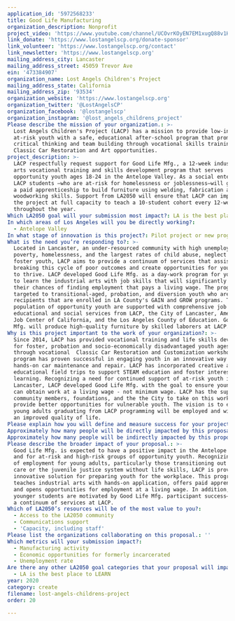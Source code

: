 ```yaml
---
application_id: '5972568233'
title: Good Life Manufacturing
organization_description: Nonprofit
project_video: 'https://www.youtube.com/channel/UCOvrKOyEN7EM1xugQ88v1HQ'
link_donate: 'https://www.lostangelscp.org/donate-sponsor'
link_volunteer: 'https://www.lostangelscp.org/contact'
link_newsletter: 'https://www.lostangelscp.org'
mailing_address_city: Lancaster
mailing_address_street: 45059 Trevor Ave
ein: '473384907'
organization_name: Lost Angels Children's Project
mailing_address_state: California
mailing_address_zip: '93534'
organization_website: 'https://www.lostangelscp.org'
organization_twitter: '@LostAngelsCP'
organization_facebook: '@lostangelscp'
organization_instagram: '@lost_angels_childrens_project'
Please describe the mission of your organization.: >-
  Lost Angels Children's Project (LACP) has a mission to provide low-income and
  at-risk youth with a safe, educational after-school program that promotes
  critical thinking and team building through vocational skills training in
  Classic Car Restoration and Art opportunities. 
project_description: >-
  LACP respectfully request support for Good Life Mfg., a 12-week industrial
  arts vocational training and skills development program that serves
  opportunity youth ages 18-24 in the Antelope Valley. As a social enterprise,
  LACP students —who are at-risk for homelessness or joblessness—will go through
  a paid apprenticeship to build furniture using welding, fabrication and
  woodworking skills. Support from LA2050 will ensure that LACP can implement
  the project at full capacity to teach a 10-student cohort every 12-weeks
  throughout the year.
Which LA2050 goal will your submission most impact?: LA is the best place to CREATE
In which areas of Los Angeles will you be directly working?:
  - Antelope Valley
In what stage of innovation is this project?: Pilot project or new program (testing or implementing a new idea)
What is the need you’re responding to?: >-
  Located in Lancaster, an under-resourced community with high unemployment,
  poverty, homelessness, and the largest rates of child abuse, neglect and
  foster youth, LACP aims to provide a continuum of services that assist in
  breaking this cycle of poor outcomes and create opportunities for young adults
  to thrive. LACP developed Good Life Mfg. as a day-work program for youth 18-24
  to learn the industrial arts with job skills that will significantly increase
  their chances of finding employment that pays a living wage. The program is
  targeted to transitional-aged, probation, and diversion youth who are CalWORKS
  recipients that are enrolled in LA County's GAIN and GROW programs. This
  population of opportunity youth are supported with comprehensive job training,
  educational and social services from LACP, the City of Lancaster, America's
  Job Center of California, and the Los Angeles County of Education. Good Life
  Mfg. will produce high-quality furniture by skilled laborers at LACP. 
Why is this project important to the work of your organization?: >-
  Since 2014, LACP has provided vocational training and life skills development
  for foster, probation and socio-economically disadvantaged youth ages 13-18
  through vocational  Classic Car Restoration and Customization workshops. This
  program has proven successful in engaging youth in an innovative way to teach
  hands-on car maintenance and repair. LACP has incorporated creative arts and
  educational field trips to support STEAM education and foster interest in
  learning. Recognizing a need for continued support of at-risk youth in
  Lancaster, LACP developed Good Life Mfg. with the goal to ensure young adults
  can obtain work at a living wage - not minimum wage. LACP has the support of
  community members, foundations, and the the City to take on this work and
  provide better opportunities for vulnerable youth. The vision is to ensure all
  young adults graduating from LACP programming will be employed and will gain
  an improved quality of life.
Please explain how you will define and measure success for your project.: "LACP will track and record the following criteria as a method of evaluation: 1) The number of students that receive certification in manufacturing as an intern and apprentice; 2) The number of students that complete 2460 hours of On-The-Job Training; 3) The number of orders received for Social Enterprise; 4) The number of sales made by the Social Enterprise; 5.) The profit margin of the Social Enterprise; and, 6.) The Growing Network of the Social Enterprise.\n\nHigh-level indicators that will serve as instruments to measure change over time and detect progress include the following:\n1)\tClass Enrollment at Maximum Capacity\n2)\tHigh Passage Rate of personal/professional competencies course\n3)\tHigh Number \"Manufacturing\" Certifications Issued: intern and apprentice\n4)\tComplete 240 hours of On-The-Job Training\n5)\tApprentices selected for a job interview with a Manufacturing Employer\n6)\tJob offers received and accepted from a Manufacturing Employer\n7)\tNumber of Orders Received for Social Enterprise\n8)\tSales \n9.)    Profits\n10.)  Growing Network (of consumer base)\n\nLACP has recently released a catalog of industrial furniture that will be manufactured through Good Life Mfg. (https://www.lostangelscp.org/goodlifemfg). Our organization is working to secure contracts for producing mass quantities of products, but will also fulfill individual orders. We expect a continuous flow and demand for manufacturing that will ensure each cohort of students has the opportunity to learn, apprentice and become employed. "
Approximately how many people will be directly impacted by this proposal?: '30'
Approximately how many people will be indirectly impacted by this proposal?: '100'
Please describe the broader impact of your proposal.: >-
  Good Life Mfg. is expected to have a positive impact in the Antelope Valley,
  and for at-risk and high-risk groups of opportunity youth. Recognizing a lack
  of employment for young adults, particularly those transitioning out of foster
  care or the juvenile justice system without life skills, LACP is providing an
  innovative solution for preparing youth for the workplace. This program
  teaches industrial arts with hands-on application, offers paid apprenticeship,
  and opens opportunities for employment at a living wage. In addition, our
  younger students are motivated by Good Life Mfg. participant success—providing
  a continuum of services at LACP. 
Which of LA2050’s resources will be of the most value to you?:
  - Access to the LA2050 community
  - Communications support
  - 'Capacity, including staff'
Please list the organizations collaborating on this proposal.: ''
Which metrics will your submission impact?:
  - Manufacturing activity
  - Economic opportunities for formerly incarcerated
  - Unemployment rate
Are there any other LA2050 goal categories that your proposal will impact?:
  - LA is the best place to LEARN
year: 2020
category: create
filename: lost-angels-childrens-project
order: 20

---
```

